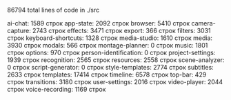 86794 total lines of code in ./src

ai-chat: 1589 строк
app-state: 2092 строк
browser: 5410 строк
camera-capture: 2743 строк
effects: 3471 строк
export: 366 строк
filters: 3031 строк
keyboard-shortcuts: 1328 строк
media-studio: 1610 строк
media: 3930 строк
modals: 566 строк
montage-planner: 0 строк
music: 1801 строк
options: 970 строк
person-identification: 0 строк
project-settings: 1939 строк
recognition: 2565 строк
resources: 2558 строк
scene-analyzer: 0 строк
script-generator: 0 строк
style-templates: 2774 строк
subtitles: 2633 строк
templates: 17414 строк
timeline: 6578 строк
top-bar: 429 строк
transitions: 3180 строк
user-settings: 2016 строк
video-player: 2044 строк
voice-recording: 1169 строк
